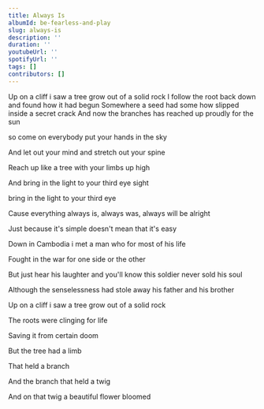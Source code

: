 ```yaml
---
title: Always Is
albumId: be-fearless-and-play
slug: always-is
description: ''
duration: ''
youtubeUrl: ''
spotifyUrl: ''
tags: []
contributors: []
---
```


Up on a cliff i saw a tree grow out of a solid rock 
I follow the root back down and found how it had begun 
Somewhere a seed had some how slipped inside a secret crack 
And now the branches has reached up proudly for the sun 

so come on everybody put your hands in the sky 

And let out your mind and stretch out your spine 

Reach up like a tree with your limbs up high 

And bring in the light to your third eye sight 

bring in the light to your third eye 



Cause everything always is, always was, always will be alright 

Just because it's simple doesn't mean that it's easy 



Down in Cambodia i met a man who for most of his life 

Fought in the war for one side or the other 

But just hear his laughter and you'll know this soldier never sold his soul 

Although the senselessness had stole away his father and his brother 



Up on a cliff i saw a tree grow out of a solid rock 

The roots were clinging for life 

Saving it from certain doom 

But the tree had a limb 

That held a branch 

And the branch that held a twig 

And on that twig a beautiful flower bloomed
